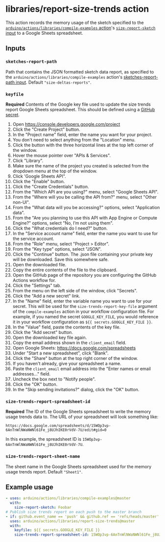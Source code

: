# libraries/report-size-trends action

This action records the memory usage of the sketch specified to the [`arduino/actions/libraries/compile-examples` action](../compile-examples)'s [`size-report-sketch` input](../compile-examples/README.md#size-report-sketch) to a Google Sheets spreadsheet.

## Inputs

### `sketches-report-path`

Path that contains the JSON formatted sketch data report, as specified to the `arduino/actions/libraries/compile-examples` action's [sketches-report-path input](../compile-examples/README.md#sketches-report-path). Default `"size-deltas-reports"`.

### `keyfile`

**Required** Contents of the Google key file used to update the size trends report Google Sheets spreadsheet. This should be defined using a [GitHub secret](https://help.github.com/en/actions/configuring-and-managing-workflows/creating-and-storing-encrypted-secrets).
1. Open https://console.developers.google.com/project
1. Click the "Create Project" button.
1. In the "Project name" field, enter the name you want for your project.
1. You don't need to select anything from the "Location" menu.
1. Click the button with the three horizontal lines at the top left corner of the window.
1. Hover the mouse pointer over "APIs & Services".
1. Click "Library".
1. Make sure the name of the project you created is selected from the dropdown menu at the top of the window.
1. Click 'Google Sheets API".
1. Click the "Enable" button.
1. Click the "Create Credentials" button.
1. From the "Which API are you using?" menu, select "Google Sheets API".
1. From the "Where will you be calling the API from?" menu, select "Other non-UI".
1. From the "What data will you be accessing?" options, select "Application data".
1. From the "Are you planning to use this API with App Engine or Compute Engine?" options, select "No, I’m not using them".
1. Click the "What credentials do I need?" button.
1. In the "Service account name" field, enter the name you want to use for the service account.
1. From the "Role" menu, select "Project > Editor".
1. From the "Key type" options, select "JSON".
1. Click the "Continue" button. The .json file containing your private key will be downloaded. Save this somewhere safe.
1. Open the downloaded file.
1. Copy the entire contents of the file to the clipboard.
1. Open the GitHub page of the repository you are configuring the GitHub Actions workflow for.
1. Click the "Settings" tab.
1. From the menu on the left side of the window, click "Secrets".
1. Click the "Add a new secret" link.
1. In the "Name" field, enter the variable name you want to use for your secret. This will be used for the `size-trends-report-key-file` argument of the `compile-examples` action in your workflow configuration file. For example, if you named the secret `GOOGLE_KEY_FILE`, you would reference it in your workflow configuration as `${{ secrets.GOOGLE_KEY_FILE }}`.
1. In the "Value" field, paste the contents of the key file.
1. Click the "Add secret" button.
1. Open the downloaded key file again.
1. Copy the email address shown in the `client_email` field.
1. Open Google Sheets: https://docs.google.com/spreadsheets
1. Under "Start a new spreadsheet", click "Blank".
1. Click the "Share" button at the top right corner of the window.
1. If you haven't already, give your spreadsheet a name.
1. Paste the `client_email` email address into the "Enter names or email addresses..." field.
1. Uncheck the box next to "Notify people".
1. Click the "OK" button.
1. In the "Skip sending invitations?" dialog, click the "OK" button.

### `size-trends-report-spreadsheet-id`

**Required** The ID of the Google Sheets spreadsheet to write the memory usage trends data to. The URL of your spreadsheet will look something like:
```
https://docs.google.com/spreadsheets/d/15WOp3vp-6AnTnWlNWaNWNl61Fe_j8UJhIKE0rVdV-7U/edit#gid=0
```
In this example, the spreadsheet ID is `15WOp3vp-6AnTnWlNWaNWNl61Fe_j8UJhIKE0rVdV-7U`.

### `size-trends-report-sheet-name`

The sheet name in the Google Sheets spreadsheet used for the memory usage trends report. Default `"Sheet1"`.

## Example usage

```yaml
- uses: arduino/actions/libraries/compile-examples@master
  with:
    size-report-sketch: Foobar
# Publish size trends report on each push to the master branch
- if: github.event_name == 'push' && github.ref == 'refs/heads/master'
  uses: arduino/actions/libraries/report-size-trends@master
  with:
    keyfile: ${{ secrets.GOOGLE_KEY_FILE }}
    size-trends-report-spreadsheet-id: 15WOp3vp-6AnTnWlNWaNWNl61Fe_j8UJhIKE0rVdV-7U
```
